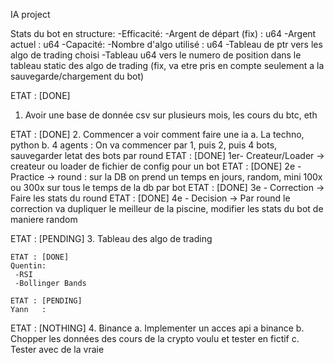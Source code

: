 IA project


Stats du bot en structure:
    -Efficacité:
    -Argent de départ (fix) : u64
    -Argent actuel : u64
    -Capacité:
                -Nombre d'algo utilisé : u64
                -Tableau de ptr vers les algo de trading choisi
                -Tableau u64 vers le numero de position dans le tableau static des algo de trading (fix, va etre pris en compte seulement a la sauvegarde/chargement du bot)


ETAT : [DONE]
1. Avoir une base de donnée csv sur plusieurs mois, les cours du btc, eth

ETAT : [DONE]
2. Commencer a voir comment faire une ia
    a. La techno, python
    b. 4 agents :
        On va commencer par 1, puis 2, puis 4 bots, sauvegarder letat des bots par round
            ETAT : [DONE]
            1er- Createur/Loader -> createur ou loader de fichier de config pour un bot
            ETAT : [DONE]
            2e - Practice        -> round : sur la DB on prend un temps en jours, random, mini 100x ou 300x sur tous le temps de la db par bot
            ETAT : [DONE]
            3e - Correction      -> Faire les stats du round
            ETAT : [DONE]
            4e - Decision        -> Par round le correction va dupliquer le meilleur de la piscine, modifier les stats du bot de maniere random


ETAT : [PENDING]
3. Tableau des algo de trading 

    ETAT : [DONE]
    Quentin:
     -RSI
     -Bollinger Bands

    ETAT : [PENDING]
    Yann   :


ETAT : [NOTHING]
4. Binance
    a. Implementer un acces api a binance
    b. Chopper les données des cours de la crypto voulu et tester en fictif
    c. Tester avec de la vraie

